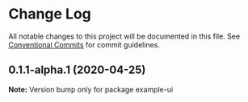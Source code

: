 # Change Log

All notable changes to this project will be documented in this file.
See [Conventional Commits](https://conventionalcommits.org) for commit guidelines.

## 0.1.1-alpha.1 (2020-04-25)

**Note:** Version bump only for package example-ui
